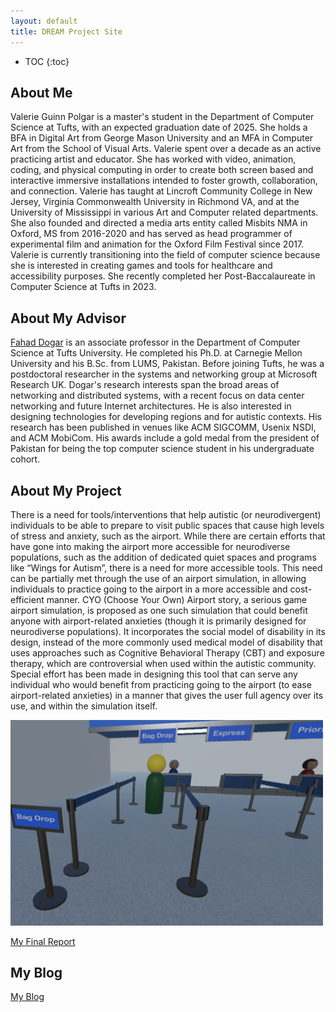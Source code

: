 ```yaml
---
layout: default
title: DREAM Project Site
---
```


* TOC
{:toc}

## About Me

Valerie Guinn Polgar is a master's student in the Department of Computer Science at Tufts, with an expected graduation date of 2025. She holds a BFA in Digital Art from George Mason University and an MFA in Computer Art from the School of Visual Arts. Valerie spent over a decade as an active practicing artist and educator. She has worked with video, animation, coding, and physical computing in order to create both screen based and interactive immersive installations intended to foster growth, collaboration, and connection. Valerie has taught at Lincroft Community College in New Jersey, Virginia Commonwealth University in Richmond VA, and at the University of Mississippi in various Art and Computer related departments. She also founded and directed a media arts entity called Misbits NMA in Oxford, MS from 2016-2020 and has served as head programmer of experimental film and animation for the Oxford Film Festival since 2017. Valerie is currently transitioning into the field of computer science because she is interested in creating games and tools for healthcare and accessibility purposes. She recently completed her Post-Baccalaureate in Computer Science at Tufts in 2023.

## About My Advisor

<a href="https://sites.google.com/site/fahaddogar/home" target="_blank">Fahad Dogar</a> is an associate professor in the Department of Computer Science at Tufts University. He completed his Ph.D. at Carnegie Mellon University and his B.Sc. from LUMS, Pakistan. Before joining Tufts, he was a postdoctoral researcher in the systems and networking group at Microsoft Research UK. Dogar's research interests span the broad areas of networking and distributed systems, with a recent focus on data center networking and future Internet architectures. He is also interested in designing technologies for developing regions and for autistic contexts. His research has been published in venues like ACM SIGCOMM, Usenix NSDI, and ACM MobiCom. His awards include a gold medal from the president of Pakistan for being the top computer science student in his undergraduate cohort.

## About My Project

There is a need for tools/interventions that help autistic (or neurodivergent) individuals to be able to prepare to visit public spaces that cause high levels of stress and anxiety, such as the airport. While there are certain efforts that have gone into making the airport more accessible for neurodiverse populations, such as the addition of dedicated quiet spaces and programs like “Wings for Autism”, there is a need for more accessible tools. This need can be partially met through the use of an airport simulation, in allowing individuals to practice going to the airport in a more accessible and cost-efficient manner. CYO (Choose Your Own) Airport story, a serious game airport simulation, is proposed as one such simulation that could benefit anyone with airport-related anxieties (though it is primarily designed for neurodiverse populations). It incorporates the social model of disability in its design, instead of the more commonly used medical model of disability that uses approaches such as Cognitive Behavioral Therapy (CBT) and exposure therapy, which are controversial when used within the autistic community. Special effort has been made in designing this tool that can serve any individual who would benefit from practicing going to the airport (to ease airport-related anxieties) in a manner that gives the user full agency over its use, and within the simulation itself.

<img src="/images/cyoView5.png" width="500">

[My Final Report](files/finalreport.pdf)

## My Blog

[My Blog](blog.html)

